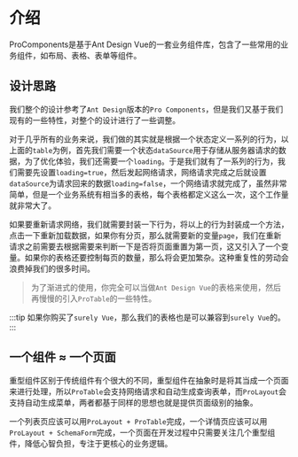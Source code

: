 # 介绍

ProComponents是基于Ant Design Vue的一套业务组件库，包含了一些常用的业务组件，如布局、表格、表单等组件。

## 设计思路

我们整个的设计参考了`Ant Design`版本的`Pro Components`，但是我们又基于我们现有的一些特性，对整个的设计进行了一些调整。

对于几乎所有的业务来说，我们做的其实就是根据一个状态定义一系列的行为，以上面的`table`为例，首先我们需要一个状态`dataSource`用于存储从服务器请求的数据，为了优化体验，我们还需要一个`loading`。于是我们就有了一系列的行为，我们需要先设置`loading=true`，然后发起网络请求，网络请求完成之后就设置`dataSource`为请求回来的数据`loading=false`，一个网络请求就完成了，虽然非常简单，但是一个业务系统有相当多的表格，每个表格都定义这么一次，这个工作量就非常大了。

如果要重新请求网络，我们就需要封装一下行为，将以上的行为封装成一个方法，点击一下重新加载数据，如果你有分页，那么就需要新的变量`page`，我们在重新请求之前需要去根据需要来判断一下是否将页面重置为第一页，这又引入了一个变量。如果你的表格还要控制每页的数量，那么将会更加繁杂。这种重复性的劳动会浪费掉我们的很多时间。

> 为了渐进式的使用，你完全可以当做`Ant Design Vue`的表格来使用，然后再慢慢的引入`ProTable`的一些特性。

:::tip
如果你购买了`surely Vue`，那么我们的表格也是可以兼容到`surely Vue`的。
:::

## 一个组件 ≈ 一个页面

重型组件区别于传统组件有个很大的不同，重型组件在抽象时是将其当成一个页面来进行处理，所以`ProTable`会支持网络请求和自动生成查询表单，而`ProLayout`会支持自动生成菜单，两者都基于同样的思想也就是提供页面级别的抽象。

一个列表页应该可以用`ProLayout + ProTable`完成，一个详情页应该可以用`ProLayout + SchemaForm`完成，一个页面在开发过程中只需要关注几个重型组件，降低心智负担，专注于更核心的业务逻辑。
